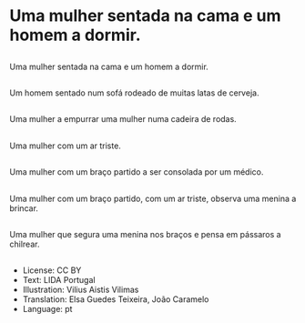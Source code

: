 # Uma mulher sentada na cama e um homem a dormir.

##
Uma mulher sentada na cama e um homem a dormir.

##
Um homem sentado num sofá rodeado de muitas latas de cerveja.

##
Uma mulher a empurrar uma mulher numa cadeira de rodas.

##
Uma mulher com um ar triste.

##
Uma mulher com um braço partido a ser consolada por um médico.

##
Uma mulher com um braço partido, com um ar triste, observa uma menina a brincar.

##
Uma mulher que segura uma menina nos braços e pensa em pássaros a chilrear.

##
* License: CC BY
* Text: LIDA Portugal
* Illustration: Vilius Aistis Vilimas
* Translation: Elsa Guedes Teixeira, João Caramelo
* Language: pt

